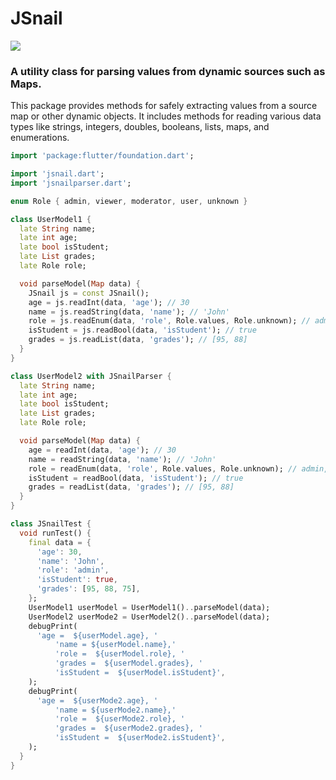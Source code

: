# JSnail

![](https://raw.githubusercontent.com/snailapp/main/logo.png)
### A utility class for parsing values from dynamic sources such as Maps.

This package provides methods for safely extracting values from a source map or other dynamic
objects. It includes methods for reading various data types like strings, integers, doubles,
booleans, lists, maps, and enumerations.

```dart
import 'package:flutter/foundation.dart';

import 'jsnail.dart';
import 'jsnailparser.dart';

enum Role { admin, viewer, moderator, user, unknown }

class UserModel1 {
  late String name;
  late int age;
  late bool isStudent;
  late List grades;
  late Role role;

  void parseModel(Map data) {
    JSnail js = const JSnail();
    age = js.readInt(data, 'age'); // 30
    name = js.readString(data, 'name'); // 'John'
    role = js.readEnum(data, 'role', Role.values, Role.unknown); // admin,
    isStudent = js.readBool(data, 'isStudent'); // true
    grades = js.readList(data, 'grades'); // [95, 88]
  }
}

class UserModel2 with JSnailParser {
  late String name;
  late int age;
  late bool isStudent;
  late List grades;
  late Role role;

  void parseModel(Map data) {
    age = readInt(data, 'age'); // 30
    name = readString(data, 'name'); // 'John'
    role = readEnum(data, 'role', Role.values, Role.unknown); // admin,
    isStudent = readBool(data, 'isStudent'); // true
    grades = readList(data, 'grades'); // [95, 88]
  }
}

class JSnailTest {
  void runTest() {
    final data = {
      'age': 30,
      'name': 'John',
      'role': 'admin',
      'isStudent': true,
      'grades': [95, 88, 75],
    };
    UserModel1 userModel = UserModel1()..parseModel(data);
    UserModel2 userMode2 = UserModel2()..parseModel(data);
    debugPrint(
      'age =  ${userModel.age}, '
          'name = ${userModel.name},'
          'role =  ${userModel.role}, '
          'grades =  ${userModel.grades}, '
          'isStudent =  ${userModel.isStudent}',
    );
    debugPrint(
      'age =  ${userMode2.age}, '
          'name = ${userMode2.name},'
          'role =  ${userMode2.role}, '
          'grades =  ${userMode2.grades}, '
          'isStudent =  ${userMode2.isStudent}',
    );
  }
}
```
